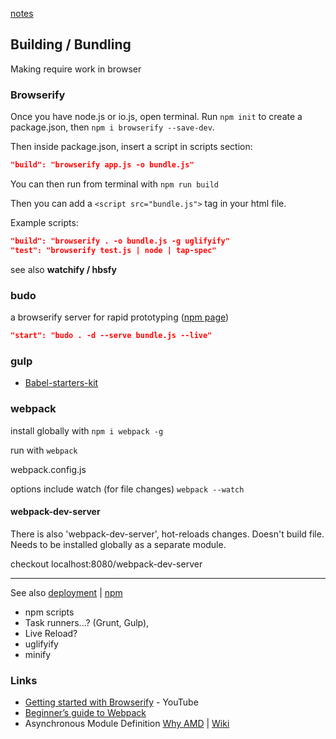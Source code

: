 [notes](index.md)

## Building / Bundling

Making require work in browser

### Browserify
Once you have node.js or io.js, open terminal. Run `npm init` to create a package.json, then `npm i browserify --save-dev`.

Then inside package.json, insert a script in scripts section:
```json
"build": "browserify app.js -o bundle.js"
```

You can then run from terminal with `npm run build`

Then you can add a `<script src="bundle.js">` tag in your html file.

Example scripts:
```json
"build": "browserify . -o bundle.js -g uglifyify"
"test": "browserify test.js | node | tap-spec"
```
see also **watchify / hbsfy**

### budo
a browserify server for rapid prototyping ([npm page](https://www.npmjs.com/package/budo))
```json
"start": "budo . -d --serve bundle.js --live"
```

### gulp
- [Babel-starters-kit](https://github.com/jess-of-the-woods/Babel-starters-kit)

### webpack

install globally with `npm i webpack -g`

run with `webpack`

webpack.config.js

options include watch (for file changes) `webpack --watch`

#### webpack-dev-server
There is also 'webpack-dev-server', hot-reloads changes. Doesn't build file. Needs to be installed globally as a separate module.

checkout localhost:8080/webpack-dev-server

---

See also [deployment](deployment.md) | [npm](javascript/npm.md)

- npm scripts
- Task runners...? (Grunt, Gulp),
- Live Reload?
- uglifyify
- minify

### Links
- [Getting started with Browserify](https://www.youtube.com/watch?v=CTAa8IcQh1U) - YouTube
- [Beginner’s guide to Webpack](https://medium.com/@dabit3/beginner-s-guide-to-webpack-b1f1a3638460#.anh3ggrrl)
- Asynchronous Module Definition [Why AMD](http://requirejs.org/docs/whyamd.html) |  [Wiki](https://en.wikipedia.org/wiki/Asynchronous_module_definition)
